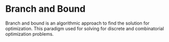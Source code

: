 # Branch and Bound

Branch and bound is an algorithmic approach to find the solution for optimization. This paradigm used for solving for discrete and combinatorial optimization problems.
